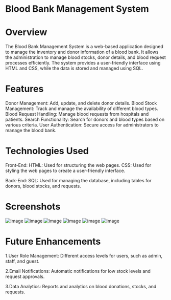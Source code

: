  # Blood Bank Management System


# Overview


The Blood Bank Management System is a web-based application designed to manage the inventory and donor information of a blood bank. It allows the administration to manage blood stocks, donor details, and blood request processes efficiently. The system provides a user-friendly interface using HTML and CSS, while the data is stored and managed using SQL.

# Features


Donor Management: Add, update, and delete donor details.
Blood Stock Management: Track and manage the availability of different blood types.
Blood Request Handling: Manage blood requests from hospitals and patients.
Search Functionality: Search for donors and blood types based on various criteria.
User Authentication: Secure access for administrators to manage the blood bank.


# Technologies Used


Front-End:
HTML: Used for structuring the web pages.
CSS: Used for styling the web pages to create a user-friendly interface.

Back-End:
SQL: Used for managing the database, including tables for donors, blood stocks, and requests.

# Screenshots

![image](https://github.com/user-attachments/assets/78a35d85-1b92-42d3-bce4-278f03bb440a)
![image](https://github.com/user-attachments/assets/cdc2b0eb-b6b4-4940-8313-95cb5a784427)
![image](https://github.com/user-attachments/assets/577c04e7-efd6-41af-a28a-79fed6e51e48)
![image](https://github.com/user-attachments/assets/eb7bb9f4-ff5e-4e48-bc7a-c2371b9df586)
![image](https://github.com/user-attachments/assets/1d6f5cb3-cb9b-44ef-ad76-fee5c90d1484)
![image](https://github.com/user-attachments/assets/1393e01e-432b-4d06-8f52-5148f9a7e317)




# Future Enhancements


1.User Role Management: Different access levels for users, such as admin, staff, and guest.

2.Email Notifications: Automatic notifications for low stock levels and request approvals.

3.Data Analytics: Reports and analytics on blood donations, stocks, and requests.
